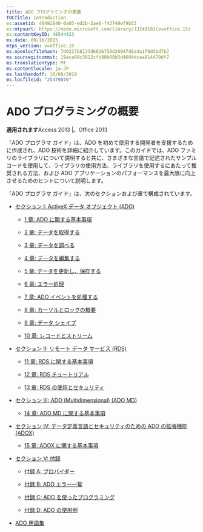 ```yaml
---
title: ADO プログラミングの概要
TOCTitle: Introduction
ms:assetid: 40492840-0a03-ed2b-2ae8-f42749ef9b53
ms:mtpsurl: https://msdn.microsoft.com/library/JJ249181(v=office.15)
ms:contentKeyID: 48544423
ms.date: 09/18/2015
mtps_version: v=office.15
ms.openlocfilehash: 7d9227b8133d6816750d20847d8a4a1f9ddbd7b2
ms.sourcegitcommit: 19aca09c5812cfb98b68b5d4604dcaa814479df7
ms.translationtype: MT
ms.contentlocale: ja-JP
ms.lasthandoff: 10/09/2018
ms.locfileid: "25479070"
---
```

# <a name="introduction-to-ado-programming"></a>ADO プログラミングの概要


**適用されます**Access 2013 |。Office 2013

「ADO プログラマ ガイド」は、ADO を初めて使用する開発者を支援するために作成され、ADO 技術を詳細に紹介しています。このガイドでは、ADO ファミリのライブラリについて説明すると共に、さまざまな言語で記述されたサンプル コードを使用して、ライブラリの使用方法、ライブラリを使用するにあたって推奨される方法、および ADO アプリケーションのパフォーマンスを最大限に向上させるためのヒントについて説明します。

「ADO プログラマ ガイド」は、次のセクションおよび章で構成されています。

  - [セクション I: ActiveX データ オブジェクト (ADO)](section-i-activex-data-objects.md)
    
      - [1 章: ADO に関する基本事項](chapter-1-ado-fundamentals.md)
    
      - [2 章: データを取得する](chapter-2-getting-data.md)
    
      - [3 章: データを調べる](chapter-3-examining-data.md)
    
      - [4 章: データを編集する](chapter-4-editing-data.md)
    
      - [5 章: データを更新し、保存する](chapter-5-updating-and-persisting-data.md)
    
      - [6 章: エラー処理](chapter-6-error-handling.md)
    
      - [7 章: ADO イベントを処理する](chapter-7-handling-ado-events.md)
    
      - [8 章: カーソルとロックの概要](chapter-8-understanding-cursors-and-locks.md)
    
      - [9 章: データ シェイプ](chapter-9-data-shaping.md)
    
      - [10 章: レコードとストリーム](chapter-10-records-and-streams.md)

  - [セクション II: リモート データ サービス (RDS)](section-ii-remote-data-service.md)
    
      - [11 章: RDS に関する基本事項](chapter-11-rds-fundamentals.md)
    
      - [12 章: RDS チュートリアル](chapter-12-rds-tutorial.md)
    
      - [13 章: RDS の使用とセキュリティ](chapter-13-rds-usage-and-security.md)

  - [セクション III: ADO (Multidimensional) (ADO MD)](section-iii-ado-multidimensional-ado-md.md)
    
      - [14 章: ADO MD に関する基本事項](chapter-14-ado-md-fundamentals.md)

  - [セクション IV: データ定義言語とセキュリティのための ADO の拡張機能 (ADOX)](section-iv-ado-extensions-for-data-definition-language-and-security-adox.md)
    
      - [15 章: ADOX に関する基本事項](chapter-15-adox-fundamentals.md)

  - [セクション V: 付録](section-v-appendixes.md)
    
      - [付録 A: プロバイダー](appendix-a-providers.md)
    
      - [付録 B: ADO エラー一覧](appendix-b-ado-errors.md)
    
      - [付録 C: ADO を使ったプログラミング](appendix-c-programming-with-ado.md)
    
      - [付録 D: ADO の使用例](appendix-d-ado-samples.md)

  - [ADO 用語集](ado-glossary.md)

